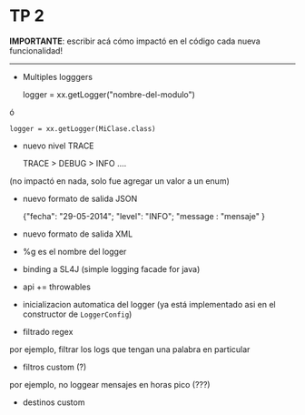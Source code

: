 # TP 2 #


**IMPORTANTE**: escribir acá cómo impactó en el código cada nueva funcionalidad!

----------


- Multiples logggers
	
	logger = xx.getLogger("nombre-del-modulo")

ó

    logger = xx.getLogger(MiClase.class)


- nuevo nivel TRACE
    
    TRACE > DEBUG > INFO ....

(no impactó en nada, solo fue agregar un valor a un enum)

- nuevo formato de salida JSON

    {"fecha": "29-05-2014"; "level": "INFO"; "message : "mensaje" }

- nuevo formato de salida XML

- %g es el nombre del logger

- binding a SL4J (simple logging  facade for java)

- api += throwables

- inicializacion automatica del logger (ya está implementado asi en el constructor de `LoggerConfig`)

- filtrado regex

por ejemplo, filtrar los logs que tengan una palabra en particular

- filtros custom (?)

por ejemplo, no loggear mensajes en horas pico (???)

- destinos custom